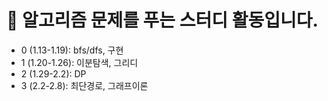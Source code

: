 # :notebook: 알고리즘 문제를 푸는 스터디 활동입니다.
- 0 (1.13-1.19): bfs/dfs, 구현
- 1 (1.20-1.26): 이분탐색, 그리디
- 2 (1.29-2.2): DP
- 3 (2.2-2.8): 최단경로, 그래프이론